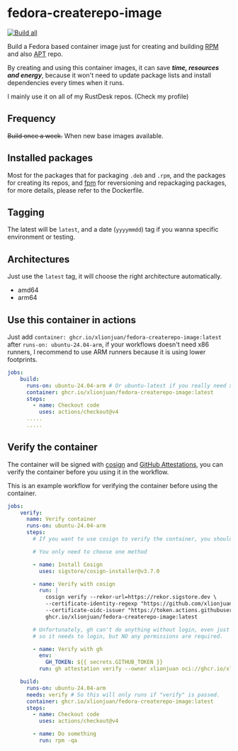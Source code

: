 # fedora-createrepo-image

[![Build all](https://github.com/xlionjuan/fedora-createrepo-image/actions/workflows/build_all.yml/badge.svg)](https://github.com/xlionjuan/fedora-createrepo-image/actions/workflows/build_all.yml)

Build a Fedora based container image just for creating and building [RPM](https://github.com/xlionjuan/rustdesk-rpm-repo/tree/main/createrepo) and also [APT](https://github.com/xlionjuan/apt-repo-action) repo.

By creating and using this container images, it can save ***time, resources and energy***, because it won't need to update package lists and install dependencies every times when it runs.

I mainly use it on all of my RustDesk repos. (Check my profile)

## Frequency

~~Build once a week.~~ When new base images available.

## Installed packages

Most for the packages that for packaging `.deb` and `.rpm`, and the packages for creating its repos, and [fpm](https://github.com/jordansissel/fpm) for reversioning and repackaging packages, for more details, please refer to the Dockerfile.

## Tagging
The latest will be `latest`, and a date (`yyyymmdd`) tag if you wanna specific environment or testing.

## Architectures

Just use the `latest` tag, it will choose the right architecture automatically.

* amd64
* arm64

## Use this container in actions

Just add `container: ghcr.io/xlionjuan/fedora-createrepo-image:latest` after `runs-on: ubuntu-24.04-arm`, if your workflows doesn't need x86 runners, I recommend to use ARM runners because it is using lower footprints.

```yml
jobs:
    build:
      runs-on: ubuntu-24.04-arm # Or ubuntu-latest if you really need x86 runners
      container: ghcr.io/xlionjuan/fedora-createrepo-image:latest
      steps:
        - name: Checkout code
          uses: actions/checkout@v4
      .....
      .....
```

## Verify the container

The container will be signed with [cosign](https://github.com/sigstore/cosign) and [GitHub Attestations](https://docs.github.com/en/actions/security-for-github-actions/using-artifact-attestations/using-artifact-attestations-to-establish-provenance-for-builds), you can verify the container before you using it in the workflow.

This is an example workflow for verifying the container before using the container.

```yaml
jobs:
    verify:
      name: Verify container
      runs-on: ubuntu-24.04-arm
      steps:
        # If you want to use cosign to verify the container, you should install cosign first.

        # You only need to choose one method

        - name: Install Cosign
          uses: sigstore/cosign-installer@v3.7.0

        - name: Verify with cosign
          run: |
            cosign verify --rekor-url=https://rekor.sigstore.dev \
            --certificate-identity-regexp "https://github.com/xlionjuan/.*" \
            --certificate-oidc-issuer "https://token.actions.githubusercontent.com" \
            ghcr.io/xlionjuan/fedora-createrepo-image:latest

        # Unfortunately, gh can't do anything without login, even just `gh attestation verify` command
        # so it needs to login, but NO any permissions are required.

        - name: Verify with gh
          env:
            GH_TOKEN: ${{ secrets.GITHUB_TOKEN }}
          run: gh attestation verify --owner xlionjuan oci://ghcr.io/xlionjuan/fedora-createrepo-image:latest

    build:
      runs-on: ubuntu-24.04-arm
      needs: verify # So this will only runs if "verify" is passed.
      container: ghcr.io/xlionjuan/fedora-createrepo-image:latest
      steps:
        - name: Checkout code
          uses: actions/checkout@v4

        - name: Do something
          run: rpm -qa
```
